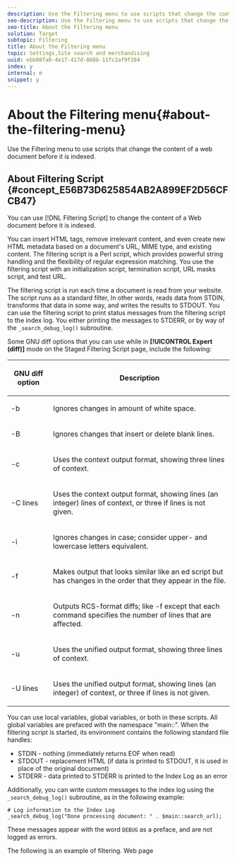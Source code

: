 ```yaml
---
description: Use the Filtering menu to use scripts that change the content of a web document before it is indexed.
seo-description: Use the Filtering menu to use scripts that change the content of a web document before it is indexed.
seo-title: About the Filtering menu
solution: Target
subtopic: Filtering
title: About the Filtering menu
topic: Settings,Site search and merchandising
uuid: ebb08fa8-4e17-417d-868b-11fc2af9f284
index: y
internal: n
snippet: y
---
```


# About the Filtering menu{#about-the-filtering-menu}

Use the Filtering menu to use scripts that change the content of a web document before it is indexed.

## About Filtering Script {#concept_E56B73D625854AB2A899EF2D56CFCB47}

You can use [!DNL Filtering Script] to change the content of a Web document before it is indexed.

<!-- 

c_about_filtering_script.xml

 -->

You can insert HTML tags, remove irrelevant content, and even create new HTML metadata based on a document's URL, MIME type, and existing content. The filtering script is a Perl script, which provides powerful string handling and the flexibility of regular expression matching. You use the filtering script with an initialization script, termination script, URL masks script, and test URL.

The filtering script is run each time a document is read from your website. The script runs as a standard filter, In other words, reads data from STDIN, transforms that data in some way, and writes the results to STDOUT. You can use the filtering script to print status messages from the filtering script to the index log. You either printing the messages to STDERR, or by way of the `_search_debug_log()` subroutine.

Some GNU diff options that you can use while in **[!UICONTROL Expert (diff)]** mode on the Staged Filtering Script page, include the following:

<table id="table_487C94C2CE504062A2047DFB6984D4CB"> 
 <thead> 
  <tr> 
   <th colname="col1" class="entry"> <p>GNU diff option </p> </th> 
   <th colname="col2" class="entry"> <p>Description </p> </th> 
  </tr> 
 </thead>
 <tbody> 
  <tr> 
   <td colname="col1"> <p> <span class="codeph"> -b </span> </p> </td> 
   <td colname="col2"> <p> Ignores changes in amount of white space. </p> </td> 
  </tr> 
  <tr> 
   <td colname="col1"> <p> <span class="codeph"> -B </span> </p> </td> 
   <td colname="col2"> <p> Ignores changes that insert or delete blank lines. </p> </td> 
  </tr> 
  <tr> 
   <td colname="col1"> <p> <span class="codeph"> -c </span> </p> </td> 
   <td colname="col2"> <p> Uses the context output format, showing three lines of context. </p> </td> 
  </tr> 
  <tr> 
   <td colname="col1"> <p> <span class="codeph"> -C lines </span> </p> </td> 
   <td colname="col2"> <p> Uses the context output format, showing lines (an integer) lines of context, or three if lines is not given. </p> </td> 
  </tr> 
  <tr> 
   <td colname="col1"> <p> <span class="codeph"> -i </span> </p> </td> 
   <td colname="col2"> <p> Ignores changes in case; consider upper- and lowercase letters equivalent. </p> </td> 
  </tr> 
  <tr> 
   <td colname="col1"> <p> <span class="codeph"> -f </span> </p> </td> 
   <td colname="col2"> <p> Makes output that looks similar like an ed script but has changes in the order that they appear in the file. </p> </td> 
  </tr> 
  <tr> 
   <td colname="col1"> <p> <span class="codeph"> -n </span> </p> </td> 
   <td colname="col2"> <p> Outputs RCS-format diffs; like <span class="codeph"> -f </span> except that each command specifies the number of lines that are affected. </p> </td> 
  </tr> 
  <tr> 
   <td colname="col1"> <p>-u </p> </td> 
   <td colname="col2"> <p> Uses the unified output format, showing three lines of context. </p> </td> 
  </tr> 
  <tr> 
   <td colname="col1"> <p> <span class="codeph"> -U lines </span> </p> </td> 
   <td colname="col2"> <p> Uses the unified output format, showing lines (an integer) of context, or three if lines is not given. </p> </td> 
  </tr> 
 </tbody> 
</table>

You can use local variables, global variables, or both in these scripts. All global variables are prefaced with the namespace "main::". When the filtering script is started, its environment contains the following standard file handles:

* STDIN - nothing (immediately returns EOF when read) 
* STDOUT - replacement HTML (if data is printed to STDOUT, it is used in place of the original document) 
* STDERR - data printed to STDERR is printed to the Index Log as an error

Additionally, you can write custom messages to the index log using the `_search_debug_log()` subroutine, as in the following example:

```
# Log information to the Index Log 
_search_debug_log("Done processing document: " . $main::search_url);
```

These messages appear with the word `DEBUG` as a preface, and are not logged as errors.

The following is an example of filtering. Web page <title> fields often begin with the company name. Even though this information is useful for site navigation purposes, it is not relevant when searching. If the titles of all MegaCorp web pages start with a common string, such as the following:

```
<title>MegaCorp -- meaningful title 
here</title>
```

You should remove " `MegaCorp --`" from the beginning of each document title and count each document processed with the filtering script. To do so, you can use the following script:

```
# Make sure this is an HTML document. 
if ($main::ws_content_type =~ /^text\/html/) { 
    # Read the entire document into a local scalar variable. 
    my @docarray = <>; 
    my $doc = join("", @docarray); 
 
    # Remove "MegaCorp -- " from the title. 
    $doc =~ s/(<TITLE>)MegaCorp -- /$1/gis; 
 
    # Print the resulting document. 
    print $doc; 
 
    # Count that we've filtered one more document. 
    $main::doc_count++; 
}
```

## Global Variables {#section_F76CC0C8701A48C6AE0659EEE39E23CD}

You can use the following variables in any filtering script:

<table id="table_19BEF1F31CF24E128F92B84BFDB4CFA2"> 
 <tbody> 
  <tr> 
   <td colname="col1"> <p> <span class="codeph"> $main::search_crawl_type </span> </p> </td> 
   <td colspan="2"> <p>The value of <span class="codeph"> $main::search_crawl_type </span> indicates the type of index operation underway. </p> <p>Deprecated form: $main::ws_crawl_type </p> <p>The index operations and associated values include the following: </p> <p> 
     <ul id="ul_071C57D3A9C2438DB4E20EB29959FBF3"> 
      <li id="li_812F859C1F0546C9ABC038F591F2C212">Full Index: Manual - <span class="codeph"> manual </span> </li> 
      <li id="li_03B41FCAAFE343B89C636BAF346D2659">Full Index: Scheduled - <span class="codeph"> auto </span> </li> 
      <li id="li_327AE6A1C77541CD9DE1B9175AA1DF17">Full Index: Remote Control - <span class="codeph"> CGI </span> </li> 
      <li id="li_06BAF4CBBFF44A15A15A19B7762EDFC7">Incremental Index: Manual - <span class="codeph"> manual-incremental </span> </li> 
      <li id="li_C84BFAB47D45402FA81EDFEF992C7E49">Incremental Index: Scheduled - <span class="codeph"> auto-incremental </span> </li> 
      <li id="li_3FD65172125E4CC7ABAD8F5E0043A718">Incremental Index: Remote Control - <span class="codeph"> CGI-incremental </span> </li> 
      <li id="li_F5A59D7282C443989227F273080E10DE">Scripted Index: Manual - <span class="codeph"> manual-indexlist.txt </span> </li> 
      <li id="li_1F9E8341BCD64D65841BB3F5083916C5">Scripted Index: Scheduled - <span class="codeph"> auto-indexlist.txt </span> </li> 
      <li id="li_ECB4917D1D1E494CB5834A9108C9701E">Scripted Index: Remote Control - <span class="codeph"> CGI-indexlist.txt </span> </li> 
      <li id="li_7ED5D8AFBE6A4A3AA2FD991094EE6FC1">Regenerate - <span class="codeph"> manual-upgrade </span> </li> 
     </ul> </p> </td> 
  </tr> 
  <tr> 
   <td colname="col1"> <p> <span class="codeph"> $main::search_clear_cache </span> </p> </td> 
   <td colspan="2"> <p>The value indicates whether the "Clear index cache" indexing option was requested for the current index operation. If "Clear index cache" was requested, the value of <span class="codeph"> $main::search_clear_cache </span> is " <span class="codeph"> 1 </span>". </p> <p>Deprecated form: <span class="codeph"> $main::ws_clear_cache </span> </p> </td> 
  </tr> 
  <tr> 
   <td colname="col1"> <p> <span class="codeph"> $main::search_fields </span> </p> </td> 
   <td colspan="2"> <p> The value contains a tab-separated list of the metadata fields that are defined in the account. By default, the value is: </p> <p> <span class="codeph"> url title desc keys target body alt date charset language </span> </p> <p>Deprecated form: <span class="codeph"> $main::ws_fields </span> </p> </td> 
  </tr> 
  <tr> 
   <td colname="col1"> <p> <span class="codeph"> $main::search_collections </span> </p> </td> 
   <td colspan="2"> <p>The value contains a tab-separated list of the Collections defined in the account. </p> <p>Deprecated form: <span class="codeph"> $main::ws_collections </span> </p> </td> 
  </tr> 
  <tr> 
   <td colname="col1"> <p> <span class="codeph"> $main::search_url </span> </p> </td> 
   <td colspan="2"> <p>The value is the fully qualified URL of the document. </p> <p>Deprecated form: <span class="codeph"> $main::ws_url </span> </p> </td> 
  </tr> 
  <tr> 
   <td colname="col1"> <p> <span class="codeph"> $main::search_content_type </span> </p> </td> 
   <td colspan="2"> <p>The value is the content-type of the document as fetched from the http-equiv meta tag. A typical value is "text/html; charset=iso-8859-1". </p> <p>Deprecated form: <span class="codeph"> $main::ws_content_type </span> </p> </td> 
  </tr> 
  <tr> 
   <td colname="col1"> <p> <span class="codeph"> $main::search_content_class </span> </p> </td> 
   <td colspan="2"> <p>The value is the content class of the document, as derived from the content-type field. </p> <p>Deprecated form: <span class="codeph"> $main::ws_content_class </span> </p> </td> 
  </tr> 
  <tr> 
   <td colname="col1"> <p> <span class="codeph"> $main::search_syntax_check </span> </p> </td> 
   <td colspan="2"> <p>The value reflects the use of the "Check Syntax" button. If clicked, the value is 1 (one); otherwise, its value is 0 (zero). </p> <p>Deprecated form: <span class="codeph"> $main::ws_syntax_check </span> </p> </td> 
  </tr> 
  <tr> 
   <td colname="col1"> <p> <span class="codeph"> $main::search_last_mod_date </span> </p> </td> 
   <td colspan="2"> <p>If provided by the web server, this value contains the Epoch representation (seconds since January 1, 1970) of the document's last-modified date. </p> <p>You can format this value by using the Perl localtime() library call. </p> </td> 
  </tr> 
 </tbody> 
</table>

## Quick tips {#section_89A5C16911744AF98E232DF608C6A1F5}

* All global variables are prefaced with the namespace "main::": `$main::doc_count = 0;` 
* All local variables are declared with "my": `my $i = 0;` 
* Subroutines are defined in the initialization script. They do not need an explicit "main::" namespace: `sub my_sub {`  `...`

  `}` 

* Test the `$main::search_content_type` before you make changes to a file. Testing can help you avoid making careless changes to binary files, like SWF files or PDF files:

  `if ($main::search_content_type =~ /^text\/html/) { ...` 

* The `$main::search_content_type` is the full Content-Type header delivered by your server. It can sometimes contain a simple MIME type, such as "text/html". Or, it can contain a MIME type followed by other information, like the document's character set encoding, such as "text/html; charset=iso-8859-1". 
* For each type of non-HTML document, `$main::search_content_type` can take various values. Testing for each value in your script becomes cumbersome. For example, some Word documents have content type values of "application/msword", "application/vnd.ms-word" or "application/x-msword". In such cases, `$main::search_content_class` can take the following values:

    * html 
    * pdf 
    * word 
    * excel 
    * powerpoint 
    * mp3 
    * text

* In the example, testing `$main::search_content_class` for "word" would match any of the three possible content-type values. 
* If nothing is printed to STDOUT from the filtering script, then the document is used exactly as it was downloaded. That is, if you do not need to change anything in a document, then you do not need to copy STDIN to STDOUT for that document. 
* If you want to remove all text from a document, print a valid file STDOUT. For example, to completely remove all text from an HTML document, you do the following: `print "<html></html>";`

## Adding a filtering script {#task_0AB84FD1133F47F9AA069A79BEA13A22}

The filtering script is a Perl script that is run for each document that is downloaded from your website.

<!-- 

t_adding_a_filtering_script.xml

 -->

You use the filtering script in conjunction with an initialization script, termination script, and URL masks script.

Be sure that you rebuild your site index so that the results of your filtering script are visible to your customers.

See [Configuring an incremental index of a staged website](../c-about-index-menu/c-about-incremental-index.md#task_46A367B0786C4C90BFFA5D3F95FD86C0).

**To add a filtering script** 

1. On the product menu, click **[!UICONTROL Settings]** > **[!UICONTROL Filtering]** > **[!UICONTROL Filtering Script]**.
1. (Optional) On the [!DNL Filtering Script] page, in the [!DNL Test URL] field, enter the URL of a document on your website.

   Click a testing option to see changes to the raw HTML text.

   <!-- 

r_filtering_script_options.xml

 -->

<table id="table_C368F81536BF4DF1B16ABD541C535C16"> 
 <thead> 
  <tr> 
   <th colname="col1" class="entry"> <p>Option </p> </th> 
   <th colname="col2" class="entry"> <p>Description </p> </th> 
  </tr> 
 </thead>
 <tbody> 
  <tr> 
   <td colname="col1"> <p>Test URL field </p> </td> 
   <td colname="col2"> <p>Lets you enter the URL of a document on your website. </p> </td> 
  </tr> 
  <tr> 
   <td colname="col1"> <p>Test </p> </td> 
   <td colname="col2"> <p>Tests the URL against the filtering scripts and URL masks. </p> <p>The test URL document is downloaded, which is then used as the STDIN input to the filtering script. The initialization, filtering, and termination scripts are then run. If there is any STDOUT output from the filtering script, that output is displayed in a new browser window. </p> </td> 
  </tr> 
  <tr> 
   <td colname="col1"> <p>Test only </p> </td> 
   <td colname="col2"> <p>Tests the script's operation only. </p> </td> 
  </tr> 
  <tr> 
   <td colname="col1"> <p>Preview </p> </td> 
   <td colname="col2"> <p>Lets you view the page. </p> </td> 
  </tr> 
  <tr> 
   <td colname="col1"> <p>Full visual </p> </td> 
   <td colname="col2"> <p>Generates a full before-and-after table view of the documents. </p> </td> 
  </tr> 
  <tr> 
   <td colname="col1"> <p>Short visual </p> </td> 
   <td colname="col2"> <p>Shows only the differences between the before-and-after views. </p> </td> 
  </tr> 
  <tr> 
   <td colname="col1"> <p>Expert (diff) </p> </td> 
   <td colname="col2"> <p>Displays the raw output of the GNU diff command that is used to compare the files, using the supplied command line options. </p> </td> 
  </tr> 
  <tr> 
   <td colname="col1"> <p>Filtering Script </p> </td> 
   <td colname="col2"> <p>Lets you paste your filtering script in the field provided. </p> </td> 
  </tr> 
  <tr> 
   <td colname="col1"> <p>Save Changes </p> </td> 
   <td colname="col2"> <p>Saves the filtering script. </p> </td> 
  </tr> 
  <tr> 
   <td colname="col1"> <p>Check Syntax </p> </td> 
   <td colname="col2"> <p>Lets you do a quick syntax check of your script by running the initialization, filtering, and termination scripts. It does not update and save your script. </p> <p>All Perl compiler errors and warnings, and all STDERR output are printed. </p> <p>Before the effects of the script are visible to customers, you must rebuild your site index. </p> </td> 
  </tr> 
 </tbody> 
</table>

   **GNU diff command line options**

   Some GNU diff options that you can use while in **[!UICONTROL Expert (diff)]** mode on the Staged Filtering Script page, include the following:

<table id="table_08E4A3F2CB544615AB4D40202312DE58"> 
 <thead> 
  <tr> 
   <th colname="col1" class="entry"> <p>GNU diff command line option </p> </th> 
   <th colname="col2" class="entry"> <p>Description </p> </th> 
  </tr> 
 </thead>
 <tbody> 
  <tr> 
   <td colname="col1"> <p> <span class="codeph"> -b </span> </p> </td> 
   <td colname="col2"> <p> Ignores changes in amount of white space. </p> </td> 
  </tr> 
  <tr> 
   <td colname="col1"> <p> <span class="codeph"> -B </span> </p> </td> 
   <td colname="col2"> <p> Ignores changes that insert or delete blank lines. </p> </td> 
  </tr> 
  <tr> 
   <td colname="col1"> <p> <span class="codeph"> -c </span> </p> </td> 
   <td colname="col2"> <p> Uses the context output format, showing three lines of context. </p> </td> 
  </tr> 
  <tr> 
   <td colname="col1"> <p> <span class="codeph"> -C lines </span> </p> </td> 
   <td colname="col2"> <p> Uses the context output format, showing lines (an integer) lines of context, or three if lines is not given. </p> </td> 
  </tr> 
  <tr> 
   <td colname="col1"> <p> <span class="codeph"> -i </span> </p> </td> 
   <td colname="col2"> <p> Ignores changes in case; consider upper- and lowercase letters equivalent. </p> </td> 
  </tr> 
  <tr> 
   <td colname="col1"> <p> <span class="codeph"> -f </span> </p> </td> 
   <td colname="col2"> <p> Makes output that looks similar like an ed script but has changes in the order that they appear in the file. </p> </td> 
  </tr> 
  <tr> 
   <td colname="col1"> <p> <span class="codeph"> -n </span> </p> </td> 
   <td colname="col2"> <p> Outputs RCS-format diffs; like <span class="codeph"> -f </span> except that each command specifies the number of lines that are affected. </p> </td> 
  </tr> 
  <tr> 
   <td colname="col1"> <p>-u </p> </td> 
   <td colname="col2"> <p> Uses the unified output format, showing three lines of context. </p> </td> 
  </tr> 
  <tr> 
   <td colname="col1"> <p> <span class="codeph"> -U lines </span> </p> </td> 
   <td colname="col2"> <p> Uses the unified output format, showing lines (an integer) of context, or three if lines is not given. </p> </td> 
  </tr> 
 </tbody> 
</table>

   Click **[!UICONTROL Test]** to test against the filtering scripts and URL masks.

   Clicking **[!UICONTROL Test]** does not update and save your filtering script. 
1. In the [!DNL Filtering Script] field, paste your script.
1. (Optional) Click **[!UICONTROL Check Syntax]** to perform a quick syntax check of your script by running the filtering, initialization, and termination scripts.

   **[!UICONTROL Check Syntax]** does not update and save your script. 
1. Click **[!UICONTROL Save Changes]**.
1. (Optional) Rebuild your staged site index if you want to preview the results.

   See [Configuring an incremental index of a staged website](../c-about-index-menu/c-about-incremental-index.md#task_46A367B0786C4C90BFFA5D3F95FD86C0). 
1. (Optional) On the [!DNL Filtering Script] page, do any of the following:

    * Click **[!UICONTROL History]** to revert any changes that you have made.

      See [Using the History option](../t-using-the-history-option.md#task_70DD3F87A67242BBBD2CB27156F43002). 
    
    * Click **[!UICONTROL Live]**.

      See [Viewing live settings](../c-about-staging.md#task_401A0EBDB5DB4D4CA933CBA7BECDC10F). 
    
    * Click **[!UICONTROL Push Live]**.

      See [Pushing stage settings live](../c-about-staging.md#task_44306783B4C0408AAA58B471DAF2D9A4).

## About Initialization Script {#concept_048B4C8BC9F74BE8BB6162C490C201A3}

You can use [!DNL Initialization Script] to change the content of a Web document before it is indexed.

<!-- 

c_about_initialization_script.xml

 -->

You can insert HTML tags, remove irrelevant content, and even create new HTML metadata based on a document's URL, MIME type, and existing content. The initialization script is a Perl script, which provides powerful string handling and the flexibility of regular expression matching. You use the initialization script with a filtering script, termination script, URL masks script, and test URL.

The initialization script is run once before indexing begins. Use this script to initialize any global variables and subroutines that are used by your filtering script. You can use the initialization script to print status messages from the filtering script to the index log. You either print the messages to STDERR, or by way of the `_search_debug_log()` subroutine.

Some GNU diff options that you can use while in **[!UICONTROL Expert (diff)]** mode on the Staged Initialization Script page, include the following:

<table id="table_CD4B76AD7FEC48838D3139515C481B6E"> 
 <thead> 
  <tr> 
   <th colname="col1" class="entry"> <p>GNU diff option </p> </th> 
   <th colname="col2" class="entry"> <p>Description </p> </th> 
  </tr> 
 </thead>
 <tbody> 
  <tr> 
   <td colname="col1"> <p> <span class="codeph"> -b </span> </p> </td> 
   <td colname="col2"> <p> Ignores changes in amount of white space. </p> </td> 
  </tr> 
  <tr> 
   <td colname="col1"> <p> <span class="codeph"> -B </span> </p> </td> 
   <td colname="col2"> <p> Ignores changes that insert or delete blank lines. </p> </td> 
  </tr> 
  <tr> 
   <td colname="col1"> <p> <span class="codeph"> -c </span> </p> </td> 
   <td colname="col2"> <p> Uses the context output format, showing three lines of context. </p> </td> 
  </tr> 
  <tr> 
   <td colname="col1"> <p> <span class="codeph"> -C lines </span> </p> </td> 
   <td colname="col2"> <p> Uses the context output format, showing lines (an integer) lines of context, or three if lines is not given. </p> </td> 
  </tr> 
  <tr> 
   <td colname="col1"> <p> <span class="codeph"> -i </span> </p> </td> 
   <td colname="col2"> <p> Ignores changes in case; consider upper- and lowercase letters equivalent. </p> </td> 
  </tr> 
  <tr> 
   <td colname="col1"> <p> <span class="codeph"> -f </span> </p> </td> 
   <td colname="col2"> <p> Makes output that looks similar like an ed script but has changes in the order that they appear in the file. </p> </td> 
  </tr> 
  <tr> 
   <td colname="col1"> <p> <span class="codeph"> -n </span> </p> </td> 
   <td colname="col2"> <p> Outputs RCS-format diffs; like <span class="codeph"> -f </span> except that each command specifies the number of lines that are affected. </p> </td> 
  </tr> 
  <tr> 
   <td colname="col1"> <p>-u </p> </td> 
   <td colname="col2"> <p> Uses the unified output format, showing three lines of context. </p> </td> 
  </tr> 
  <tr> 
   <td colname="col1"> <p> <span class="codeph"> -U lines </span> </p> </td> 
   <td colname="col2"> <p> Uses the unified output format, showing lines (an integer) of context, or three if lines is not given. </p> </td> 
  </tr> 
 </tbody> 
</table>

You can use local variables, global variables, or both in these scripts. All global variables are prefaced with the namespace "main::". When the initialization script is started, its environment contains the following standard file handles:

* STDIN - nothing (immediately returns EOF when read) 
* STDOUT - nothing (if data is printed to STDOUT, it is discarded) 
* STDERR - data printed to STDERR is printed to the Index Log as an error

Additionally, you can write custom messages to the index log using the `_search_debug_log()` subroutine, as in the following example:

```
# Log information to the Index Log 
_search_debug_log("Done processing document: " . $main::search_url);
```

These messages appear with the word `DEBUG` as a preface, and are not logged as errors.

An example of an initialization script is the following:

```
# My subroutine to do something. 
sub my_sub_for_the_filtering_script { 
    my ($param1, $param2) = @_; 
    ... 
} 
 
# Initialize the document counter. 
$main::doc_count = 0;
```

## Global Variables {#section_AD49B99243C147EEB797CDB9F77AC3F4}

You can use the following variables in any filtering script:

<table id="table_08C398A421A649D2A973C1F9ED67C0A2"> 
 <tbody> 
  <tr> 
   <td colname="col1"> <p> <span class="codeph"> $main::search_crawl_type </span> </p> </td> 
   <td colspan="2"> <p>The value of <span class="codeph"> $main::search_crawl_type </span> indicates the type of index operation underway. </p> <p>Deprecated form: <span class="codeph"> $main::ws_crawl_type </span> </p> <p>The index operations and associated values include the following: </p> <p> 
     <ul id="ul_76645C05934940EC8819C917ED4023C1"> 
      <li id="li_6B754F19106648C18E7ADD694C23B7AA">Full Index: Manual - <span class="codeph"> manual </span> </li> 
      <li id="li_3F958069550F46D587BA90750A0D9C42">Full Index: Scheduled - <span class="codeph"> auto </span> </li> 
      <li id="li_CAC50573B67D4DB482A77B86D196FE25">Full Index: Remote Control - <span class="codeph"> CGI </span> </li> 
      <li id="li_93E278C784DE4D0FA9D071B0B01CE1A9">Incremental Index: Manual - <span class="codeph"> manual-incremental </span> </li> 
      <li id="li_770FAB037CCC43CC9A8FF46FB8DC2748">Incremental Index: Scheduled - <span class="codeph"> auto-incremental </span> </li> 
      <li id="li_49151ABCF00A41E8AD764409C5472B1D">Incremental Index: Remote Control - <span class="codeph"> CGI-incremental </span> </li> 
      <li id="li_09C08598905E41B29D6FB718045F299C">Scripted Index: Manual - <span class="codeph"> manual-indexlist.txt </span> </li> 
      <li id="li_8F5C5C23355E46E18615511C0F0962C8">Scripted Index: Scheduled - <span class="codeph"> auto-indexlist.txt </span> </li> 
      <li id="li_28417B40A0EC4F2CB5A1C3E11B3FF307">Scripted Index: Remote Control - <span class="codeph"> CGI-indexlist.txt </span> </li> 
      <li id="li_21B746898C1940249E488B662F4C8DBD">Regenerate - <span class="codeph"> manual-upgrade </span> </li> 
     </ul> </p> </td> 
  </tr> 
  <tr> 
   <td colname="col1"> <p> <span class="codeph"> $main::search_clear_cache </span> </p> </td> 
   <td colspan="2"> <p>The value indicates whether the "Clear index cache" indexing option was requested for the current index operation. If "Clear index cache" was requested, the value of <span class="codeph"> $main::search_clear_cache </span> is " <span class="codeph"> 1 </span>". </p> <p>Deprecated form: <span class="codeph"> $main::ws_clear_cache </span> </p> </td> 
  </tr> 
  <tr> 
   <td colname="col1"> <p> <span class="codeph"> $main::search_fields </span> </p> </td> 
   <td colspan="2"> <p> The value contains a tab-separated list of the metadata fields that are defined in the account. By default, the value is: </p> <p> <span class="codeph"> url title desc keys target body alt date charset language </span> </p> <p>Deprecated form: <span class="codeph"> $main::ws_fields </span> </p> </td> 
  </tr> 
  <tr> 
   <td colname="col1"> <p> <span class="codeph"> $main::search_collections </span> </p> </td> 
   <td colspan="2"> <p>The value contains a tab-separated list of the Collections that are defined in the account. </p> <p>Deprecated form: <span class="codeph"> $main::ws_collections </span> </p> </td> 
  </tr> 
  <tr> 
   <td colname="col1"> <p> <span class="codeph"> $main::search_url </span> </p> </td> 
   <td colspan="2"> <p>The value is the fully qualified URL of the document. </p> <p>Deprecated form: <span class="codeph"> $main::ws_url </span> </p> </td> 
  </tr> 
  <tr> 
   <td colname="col1"> <p> <span class="codeph"> $main::search_content_type </span> </p> </td> 
   <td colspan="2"> <p>The value is the content-type of the document as fetched from the http-equiv meta tag. A typical value is "text/html; charset=iso-8859-1". </p> <p>Deprecated form: <span class="codeph"> $main::ws_content_type </span> </p> </td> 
  </tr> 
  <tr> 
   <td colname="col1"> <p> <span class="codeph"> $main::search_content_class </span> </p> </td> 
   <td colspan="2"> <p>The value is the content class of the document, as derived from the content-type field. </p> <p>Deprecated form: <span class="codeph"> $main::ws_content_class </span> </p> </td> 
  </tr> 
  <tr> 
   <td colname="col1"> <p> <span class="codeph"> $main::search_syntax_check </span> </p> </td> 
   <td colspan="2"> <p>The value reflects the use of the "Check Syntax" button. If clicked, the value is 1 (one); otherwise, its value is 0 (zero). </p> <p>Deprecated form: <span class="codeph"> $main::ws_syntax_check </span> </p> </td> 
  </tr> 
  <tr> 
   <td colname="col1"> <p> <span class="codeph"> $main::search_last_mod_date </span> </p> </td> 
   <td colspan="2"> <p>If provided by the web server, this value contains the Epoch representation (seconds since January 1, 1970) of the document's last-modified date. </p> <p>You can format this value by using the Perl localtime() library call. </p> </td> 
  </tr> 
 </tbody> 
</table>

## Quick tips {#section_A2CC0302CAF14135BF8EF6171FB184F1}

* All global variables are prefaced with the namespace "main::": `$main::doc_count = 0;` 
* All local variables are declared with "my": `my $i = 0;` 
* Subroutines are defined in the initialization script. They do not need an explicit "main::" namespace: `sub my_sub {`  `...`

  `}` 

* Test the `$main::search_content_type` before you make changes to a file. Testing can help you avoid making careless changes to binary files, like SWF files or PDF files:

  `if ($main::search_content_type =~ /^text\/html/) { ...` 

* The `$main::search_content_type` is the full Content-Type header delivered by your server. It can sometimes contain a simple MIME type, such as "text/html". Or, it can contain a MIME type followed by other information, like the document's character set encoding, such as "text/html; charset=iso-8859-1". 
* For each type of non-HTML document, `$main::search_content_type` can take various values. Testing for each value in your script becomes cumbersome. For example, some Word documents have content type values of "application/msword", "application/vnd.ms-word" or "application/x-msword". In such cases, `$main::search_content_class` can take the following values:

    * html 
    * pdf 
    * word 
    * excel 
    * powerpoint 
    * mp3 
    * text

* In the example, testing `$main::search_content_class` for "word" would match any of the three possible content-type values. 
* If nothing is printed to STDOUT from the filtering script, then the document is used exactly as it was downloaded. That is, if you do not need to change anything in a document, then you do not need to copy STDIN to STDOUT for that document. 
* If you want to remove all text from a document, print a valid file STDOUT. For example, to completely remove all text from an HTML document, you do the following: `print "<html></html>";`

## Adding an initialization script {#task_5A03B8D0C46E4674B7CE88203515803B}

The initialization script is a Perl script that is run once before any documents are indexed. 

You use the initialization script in conjunction with a filtering script, termination script, and URL masks script.

Be sure that you rebuild your site index so that the results of your initialization script are visible to your customers.

See [Configuring an incremental index of a staged website](../c-about-index-menu/c-about-incremental-index.md#task_46A367B0786C4C90BFFA5D3F95FD86C0).

**To add an initialization script** 

1. On the product menu, click **[!UICONTROL Settings]** > **[!UICONTROL Filtering]** > **[!UICONTROL Initialization Script]**.
1. (Optional) On the [!DNL Initialization Script] page, in the [!DNL Test URL] field, enter the URL of a document on your website.

   Click a testing option to see changes to the raw HTML text.

   See the filtering options table under **Adding a filtering script**.

   Click **[!UICONTROL Test]** to test against the filtering scripts and URL masks.

   Clicking **[!UICONTROL Test]** does not update and save your initialization script. 
1. In the [!DNL Initialization Script] field, paste your script.
1. (Optional) Click **[!UICONTROL Check Syntax]** to perform a quick syntax check of your script by running the filtering, initialization, and termination scripts.

   **[!UICONTROL Check Syntax]** does not update and save your script. 
1. Click **[!UICONTROL Save Changes]**.
1. (Optional) Rebuild your staged site index if you want to preview the results.

   See [Configuring an incremental index of a staged website](../c-about-index-menu/c-about-incremental-index.md#task_46A367B0786C4C90BFFA5D3F95FD86C0). 
1. (Optional) On the [!DNL Initialization Script] page, do any of the following:

    * Click **[!UICONTROL History]** to revert any changes that you have made.

      See [Using the History option](../t-using-the-history-option.md#task_70DD3F87A67242BBBD2CB27156F43002). 
    
    * Click **[!UICONTROL Live]**.

      See [Viewing live settings](../c-about-staging.md#task_401A0EBDB5DB4D4CA933CBA7BECDC10F). 
    
    * Click **[!UICONTROL Push Live]**.

      See [Pushing stage settings live](../c-about-staging.md#task_44306783B4C0408AAA58B471DAF2D9A4).

## About Termination Script {#concept_AAD6B3B0E7124874AD0947096FC42F47}

You can use [!DNL Termination Script] to change the content of a Web document before it is indexed.

<!-- 

c_about_termination_script.xml

 -->

You can insert HTML tags, remove irrelevant content, and even create new HTML metadata based on a document's URL, MIME type, and existing content. The initialization script is a Perl script, which provides powerful string handling and the flexibility of regular expression matching. You use the termination script with an initialization script, filtering script, termination script, URL masks script, and test URL.

The termination script is run once after all the documents are indexed. You can use the termination script to print status messages from the filtering script to the index log. You either print the messages to STDERR, or by way of the `_search_debug_log()` subroutine.

Some GNU diff command line options that you can use while in **[!UICONTROL Expert (diff)]** mode on the Staged Termination Script page, include the following:

<table id="table_E975CA26234A4D8DAED53CBEDEB0D635"> 
 <thead> 
  <tr> 
   <th colname="col1" class="entry"> <p>GNU diff command line option </p> </th> 
   <th colname="col2" class="entry"> <p>Description </p> </th> 
  </tr> 
 </thead>
 <tbody> 
  <tr> 
   <td colname="col1"> <p> <span class="codeph"> -b </span> </p> </td> 
   <td colname="col2"> <p> Ignores changes in amount of white space. </p> </td> 
  </tr> 
  <tr> 
   <td colname="col1"> <p> <span class="codeph"> -B </span> </p> </td> 
   <td colname="col2"> <p> Ignores changes that insert or delete blank lines. </p> </td> 
  </tr> 
  <tr> 
   <td colname="col1"> <p> <span class="codeph"> -c </span> </p> </td> 
   <td colname="col2"> <p> Uses the context output format, showing three lines of context. </p> </td> 
  </tr> 
  <tr> 
   <td colname="col1"> <p> <span class="codeph"> -C lines </span> </p> </td> 
   <td colname="col2"> <p> Uses the context output format, showing lines (an integer) lines of context, or three if lines is not given. </p> </td> 
  </tr> 
  <tr> 
   <td colname="col1"> <p> <span class="codeph"> -i </span> </p> </td> 
   <td colname="col2"> <p> Ignores changes in case; consider upper- and lowercase letters equivalent. </p> </td> 
  </tr> 
  <tr> 
   <td colname="col1"> <p> <span class="codeph"> -f </span> </p> </td> 
   <td colname="col2"> <p> Makes output that looks similar like an ed script but has changes in the order that they appear in the file. </p> </td> 
  </tr> 
  <tr> 
   <td colname="col1"> <p> <span class="codeph"> -n </span> </p> </td> 
   <td colname="col2"> <p> Outputs RCS-format diffs; like <span class="codeph"> -f </span> except that each command specifies the number of lines that are affected. </p> </td> 
  </tr> 
  <tr> 
   <td colname="col1"> <p>-u </p> </td> 
   <td colname="col2"> <p> Uses the unified output format, showing three lines of context. </p> </td> 
  </tr> 
  <tr> 
   <td colname="col1"> <p> <span class="codeph"> -U lines </span> </p> </td> 
   <td colname="col2"> <p> Uses the unified output format, showing lines (an integer) of context, or three if lines is not given. </p> </td> 
  </tr> 
 </tbody> 
</table>

You can use local variables, global variables, or both in these scripts. All global variables are prefaced with the namespace "main::". When the termination script is started, its environment contains the following standard file handles:

* STDIN - nothing (immediately returns EOF when read) 
* STDOUT - nothing (if data is printed to STDOUT, it is discarded) 
* STDERR - data printed to STDERR is printed to the index log as an error

Additionally, you can write custom messages to the index log using the `_search_debug_log()` subroutine, as in the following example:

```
# Log information to the Index Log 
_search_debug_log("Done processing document: " . $main::search_url);
```

These messages appear with the word `DEBUG` as a preface, and are not logged as errors.

To display the number of documents that were processed by your filtering script as an error line in the index log, you can use the following termination script:

```
# Print the value of the document counter. 
print STDERR "Total docs: $main::doc_count\n"; 
# Or, using the log subroutine: 
_search_debug_log("Total docs: " . $main::doc_count);
```

## Global Variables {#section_6E5C7F3FD44046B38CF82F379C4B47A7}

You can use the following variables in any filtering script:

<table id="table_AEF0A4F2CE6F46AEBA4104E85A20F96F"> 
 <tbody> 
  <tr> 
   <td colname="col1"> <p> <span class="codeph"> $main::search_crawl_type </span> </p> </td> 
   <td colspan="2"> <p>The value of <span class="codeph"> $main::search_crawl_type </span> indicates the type of index operation underway. </p> <p>Deprecated form: <span class="codeph"> $main::ws_crawl_type </span> </p> <p>The index operations and associated values include the following: </p> <p> 
     <ul id="ul_0F3816A7D02B4464968F46DA0FC06D75"> 
      <li id="li_F86F8FEB7613440288FA9FAB2A8D6AB5">Full Index: Manual - <span class="codeph"> manual </span> </li> 
      <li id="li_623D9DE6F0BE43C4910632E4D765FA05">Full Index: Scheduled - <span class="codeph"> auto </span> </li> 
      <li id="li_EF796CCE719846CE802CBDB2C2119FAB">Full Index: Remote Control - <span class="codeph"> CGI </span> </li> 
      <li id="li_B2A74F5FE8EC4AE986A66335D51F2FE0">Incremental Index: Manual - <span class="codeph"> manual-incremental </span> </li> 
      <li id="li_95A47E5CC90A4D52B45E0DDEF691B7DF">Incremental Index: Scheduled - <span class="codeph"> auto-incremental </span> </li> 
      <li id="li_55888E9F2C8A47FDAB8514A95C00B625">Incremental Index: Remote Control - <span class="codeph"> CGI-incremental </span> </li> 
      <li id="li_06DD1B26F2E3431DAD9919233B710A4B">Scripted Index: Manual - <span class="codeph"> manual-indexlist.txt </span> </li> 
      <li id="li_46F9A36F37C247AAB1CBEB47E6318981">Scripted Index: Scheduled - <span class="codeph"> auto-indexlist.txt </span> </li> 
      <li id="li_7ABC604CEDAD40EF897EB4CD05E9B3B8">Scripted Index: Remote Control - <span class="codeph"> CGI-indexlist.txt </span> </li> 
      <li id="li_DD65C33EB2254D69841C872ACCA77724">Regenerate - <span class="codeph"> manual-upgrade </span> </li> 
     </ul> </p> </td> 
  </tr> 
  <tr> 
   <td colname="col1"> <p> <span class="codeph"> $main::search_clear_cache </span> </p> </td> 
   <td colspan="2"> <p>The value indicates whether the "Clear index cache" indexing option was requested for the current index operation. If "Clear index cache" was requested, the value of <span class="codeph"> $main::search_clear_cache </span> is " <span class="codeph"> 1 </span>". </p> <p>Deprecated form: <span class="codeph"> $main::ws_clear_cache </span> </p> </td> 
  </tr> 
  <tr> 
   <td colname="col1"> <p> <span class="codeph"> $main::search_fields </span> </p> </td> 
   <td colspan="2"> <p> The value contains a tab-separated list of the metadata fields that are defined in the account. By default, the value is: </p> <p> <span class="codeph"> url title desc keys target body alt date charset language </span> </p> <p>Deprecated form: <span class="codeph"> $main::ws_fields </span> </p> </td> 
  </tr> 
  <tr> 
   <td colname="col1"> <p> <span class="codeph"> $main::search_collections </span> </p> </td> 
   <td colspan="2"> <p>The value contains a tab-separated list of the Collections that are defined in the account. </p> <p>Deprecated form: <span class="codeph"> $main::ws_collections </span> </p> </td> 
  </tr> 
  <tr> 
   <td colname="col1"> <p> <span class="codeph"> $main::search_url </span> </p> </td> 
   <td colspan="2"> <p>The value is the fully qualified URL of the document. </p> <p>Deprecated form: <span class="codeph"> $main::ws_url </span> </p> </td> 
  </tr> 
  <tr> 
   <td colname="col1"> <p> <span class="codeph"> $main::search_content_type </span> </p> </td> 
   <td colspan="2"> <p>The value is the content-type of the document as fetched from the http-equiv meta tag. A typical value is "text/html; charset=iso-8859-1". </p> <p>Deprecated form: <span class="codeph"> $main::ws_content_type </span> </p> </td> 
  </tr> 
  <tr> 
   <td colname="col1"> <p> <span class="codeph"> $main::search_content_class </span> </p> </td> 
   <td colspan="2"> <p>The value is the content class of the document, as derived from the content-type field. </p> <p>Deprecated form: <span class="codeph"> $main::ws_content_class </span> </p> </td> 
  </tr> 
  <tr> 
   <td colname="col1"> <p> <span class="codeph"> $main::search_syntax_check </span> </p> </td> 
   <td colspan="2"> <p>The value reflects the use of the "Check Syntax" button. If clicked, the value is 1 (one); otherwise, its value is 0 (zero). </p> <p>Deprecated form: <span class="codeph"> $main::ws_syntax_check </span> </p> </td> 
  </tr> 
  <tr> 
   <td colname="col1"> <p> <span class="codeph"> $main::search_last_mod_date </span> </p> </td> 
   <td colspan="2"> <p>If provided by the web server, this value contains the Epoch representation (seconds since January 1, 1970) of the document's last-modified date. </p> <p>You can format this value by using the Perl localtime() library call. </p> </td> 
  </tr> 
 </tbody> 
</table>

## Quick tips {#section_5790EA7ACAC046CBA01F759F88E2460F}

* All global variables are prefaced with the namespace "main::": `$main::doc_count = 0;` 
* All local variables are declared with "my": `my $i = 0;` 
* Subroutines are defined in the initialization script. They do not need an explicit "main::" namespace: `sub my_sub {`  `...`

  `}` 

* Test the `$main::search_content_type` before you make changes to a file. Testing can help you avoid making careless changes to binary files, like SWF files or PDF files:

  `if ($main::search_content_type =~ /^text\/html/) { ...` 

* The `$main::search_content_type` is the full Content-Type header delivered by your server. It can sometimes contain a simple MIME type, such as "text/html". Or, it can contain a MIME type followed by other information, like the document's character set encoding, such as "text/html; charset=iso-8859-1". 
* For each type of non-HTML document, `$main::search_content_type` can take various values. Testing for each value in your script becomes cumbersome. For example, some Word documents have content type values of "application/msword", "application/vnd.ms-word" or "application/x-msword". In such cases, `$main::search_content_class` can take the following values:

    * html 
    * pdf 
    * word 
    * excel 
    * powerpoint 
    * mp3 
    * text

* In the example, testing `$main::search_content_class` for "word" would match any of the three possible content-type values. 
* If nothing is printed to STDOUT from the filtering script, then the document is used exactly as it was downloaded. That is, if you do not need to change anything in a document, then you do not need to copy STDIN to STDOUT for that document. 
* If you want to remove all text from a document, print a valid file STDOUT. For example, to completely remove all text from an HTML document, you do the following: `print "<html></html>";`

## Adding a termination script {#task_F0CFB412871642CFBC88132889C5B6F9}

The termination script is a Perl script that is run once after all documents are indexed.

<!-- 

t_adding_termination_script.xml

 -->

You use the termination script in conjunction with a filtering script, termination script, and URL masks script.

Be sure that you rebuild your site index so that the results of your initialization script are visible to your customers.

See [Configuring an incremental index of a staged website](../c-about-index-menu/c-about-incremental-index.md#task_46A367B0786C4C90BFFA5D3F95FD86C0).

**To add a termination script** 

1. On the product menu, click **[!UICONTROL Settings]** > **[!UICONTROL Filtering]** > **[!UICONTROL Termination Script]**.
1. (Optional) On the [!DNL Termination Script] page, in the [!DNL Test URL] field, enter the URL of a document on your website.

   Click a testing option to see changes to the raw HTML text.

   See the table of filtering options under **Adding a filtering script**.

   Click **[!UICONTROL Test]** to test against the filtering scripts and URL masks.

   Clicking **[!UICONTROL Test]** does not update and save your termination script. 
1. In the [!DNL Termination Script] field, paste your script.
1. (Optional) Click **[!UICONTROL Check Syntax]** to perform a quick syntax check of your script by running the initialization, filtering, and termination scripts.

   **[!UICONTROL Check Syntax]** does not update and save your script. 
1. Click **[!UICONTROL Save Changes]**.
1. (Optional) Rebuild your staged site index if you want to preview the results.

   See [Configuring an incremental index of a staged website](../c-about-index-menu/c-about-incremental-index.md#task_46A367B0786C4C90BFFA5D3F95FD86C0). 
1. (Optional) On the [!DNL Termination Script] page, do any of the following:

    * Click **[!UICONTROL History]** to revert any changes that you have made.

      See [Using the History option](../t-using-the-history-option.md#task_70DD3F87A67242BBBD2CB27156F43002). 
    
    * Click **[!UICONTROL Live]**.

      See [Viewing live settings](../c-about-staging.md#task_401A0EBDB5DB4D4CA933CBA7BECDC10F). 
    
    * Click **[!UICONTROL Push Live]**.

      See [Pushing stage settings live](../c-about-staging.md#task_44306783B4C0408AAA58B471DAF2D9A4).

## About URL Masks script {#concept_384F32EA18F84853A7BA99A04009330B}

With filtering, you can change the content of a web document before it is indexed. You can insert HTML tags, remove irrelevant content, and even create new HTML metadata based on a document's URL, MIME type, and existing content. The URL masks script is a Perl script that provides powerful string handling and the flexibility of regular expression matching.

<!-- 

c_about_url_masks_script.xml

 -->

To change the contents of documents that exist only in a specific portion of your website, you can specify include URL masks, exclude URL masks, or both, to define the appropriate pages.

If you want to change only the documents under "https://www.mysite.com/faqs/", you can use the following set of masks:

```
include https://www.mysite.com/faqs/ 
exclude *
```

You can also use regular expression in a URL mask script as in the following example:

```
include regexp ^https://www\.mysite\.com.*/faqs/.*$ 
exclude *
```

See [Regular Expressions](../c-appendices/r-regular-expressions.md#reference_B5BA7D61D82E4109A01D2A2D964E3A6A).

Scripted URL masks are considered in the order that you entered them in the [!DNL URL Masks] field. When a document URL matches a mask, that document is included or excluded based on the type of mask. If a document's URL does not match any URL mask, the document is included only if its MIME type is "text/html". All other MIME types are excluded. 

## Adding a URL mask script {#task_D18F2A496C1C45C997B5DA650AAF5D59}

Specify URL include masks and exclude masks to change the contents of documents that exist only in a specific portion of your website.

<!-- 

t_adding_a_url_mask_script.xml

 -->

Before the effects of the URL Masks settings are visible to visitors, rebuild your site index.

**To add a URL mask script** 

1. On the product menu, click **[!UICONTROL Settings]** > **[!UICONTROL Filtering]** > **[!UICONTROL URL Masks]**.
1. (Optional) On the [!DNL URL Masks] page, in the [!DNL Test URL] field, enter a URL of a document on your website, and then click **[!UICONTROL Test]** to test the URL against the filtering scripts and masks.

   The test URL document is downloaded, which is used as the STDIN input to the filtering script. Then the filtering, initialization, and termination scripts are run. If there is any STDOUT output from the filtering script that output is displayed in a new browser window.

   Clicking **[!UICONTROL Test]** does not update and save your script. 
1. In the [!DNL URL Masks] field, enter one URL mask per line.
1. (Optional) Click **[!UICONTROL Check Syntax]** to perform a quick syntax check of your URL masks by running the filtering, initialization, and termination scripts.

   **[!UICONTROL Check Syntax]** does not update and save your script. 
1. Click **[!UICONTROL Save Changes]**.
1. (Optional) Rebuild your staged site index if you want to preview the results.

   See [Configuring an incremental index of a staged website](../c-about-index-menu/c-about-incremental-index.md#task_46A367B0786C4C90BFFA5D3F95FD86C0). 
1. (Optional) On the [!DNL URL Masks] page, do any of the following:

    * Click **[!UICONTROL History]** to revert any changes that you have made.

      See [Using the History option](../t-using-the-history-option.md#task_70DD3F87A67242BBBD2CB27156F43002). 
    
    * Click **[!UICONTROL Live]**.

      See [Viewing live settings](../c-about-staging.md#task_401A0EBDB5DB4D4CA933CBA7BECDC10F). 
    
    * Click **[!UICONTROL Push Live]**.

      See [Pushing stage settings live](../c-about-staging.md#task_44306783B4C0408AAA58B471DAF2D9A4).

## About Content Types in Filtering {#concept_E3EFF4A148EA4D21AFD0A5453A00427E}

Lets you select which content types that you want filtered for this account.

<!-- 

c_about_content_types_in_filtering.xml

 -->

The text found within the selected content types is converted to HTML and then processed using the script that is specified in Filtering Script.

See [About Filtering Script](../c-about-settings-menu/c-about-filtering-menu.md#concept_E56B73D625854AB2A899EF2D56CFCB47).

The Content Types that you can select from include the following:

* PDF documents 
* Text documents 
* Adobe Flash movies 
* Microsoft Word files 
* Microsoft Office files (OpenXML) 
* Microsoft Excel files 
* Microsoft Powerpoint files 
* Text in MP3 music files

Before the effects of the Content Types settings or changes to the settings are visible to customers, you must rebuild your site index. 

## Selecting the content types that are filtered {#task_C46081FA425A43EC8FDE6EA4A52A170A}

Select the content types that you want to pass to the script that is specified in Filtering Script.

<!-- 

t_selecting_the_content_types_that_are_filtered.xml

 -->

See [About Filtering Script](../c-about-settings-menu/c-about-filtering-menu.md#concept_E56B73D625854AB2A899EF2D56CFCB47).

**To select the content types that are filtered** 

1. On the product menu, click **[!UICONTROL Settings]** > **[!UICONTROL Filtering]** > **[!UICONTROL Content Types]**.
1. On the [!DNL Content Types] page, check the content types that you want pass to the filter script.
1. Click **[!UICONTROL Save Changes]**.
1. (Optional) Rebuild your staged site index if you want to preview the results.

   See [Configuring an incremental index of a staged website](../c-about-index-menu/c-about-incremental-index.md#task_46A367B0786C4C90BFFA5D3F95FD86C0). 
1. (Optional) On the [!DNL Content Types] page, do any of the following:

    * Click **[!UICONTROL History]** to revert any changes that you have made.

      See [Using the History option](../t-using-the-history-option.md#task_70DD3F87A67242BBBD2CB27156F43002). 
    
    * Click **[!UICONTROL Live]**.

      See [Viewing live settings](../c-about-staging.md#task_401A0EBDB5DB4D4CA933CBA7BECDC10F). 
    
    * Click **[!UICONTROL Push Live]**.

      See [Pushing stage settings live](../c-about-staging.md#task_44306783B4C0408AAA58B471DAF2D9A4).


